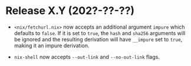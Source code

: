 # Release X.Y (202?-??-??)

* `<nix/fetchurl.nix>` now accepts an additional argument `impure` which
  defaults to `false`.  If it is set to `true`, the `hash` and `sha256`
  arguments will be ignored and the resulting derivation will have
  `__impure` set to `true`, making it an impure derivation.

* `nix-shell` now accepts `--out-link` and `--no-out-link` flags.
